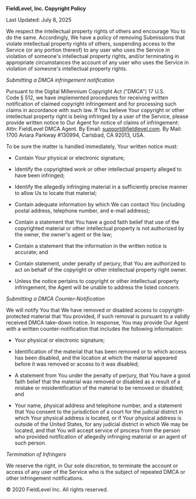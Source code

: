 **FieldLevel, Inc. Copyright Policy**

Last Updated: July 8, 2025

We respect the intellectual property rights of others and encourage You to do the same. Accordingly, We have a policy of removing Submissions that violate intellectual property rights of others, suspending access to the Service (or any portion thereof) to any user who uses the Service in violation of someone's intellectual property rights, and/or terminating in appropriate circumstances the account of any user who uses the Service in violation of someone's intellectual property rights.

_Submitting a DMCA infringement notification_

Pursuant to the Digital Millennium Copyright Act ("DMCA") 17 U.S. Code § 512, we have implemented procedures for receiving written notification of claimed copyright infringement and for processing such claims in accordance with such law. If You believe Your copyright or other intellectual property right is being infringed by a user of the Service, please provide written notice to Our Agent for notice of claims of infringement: Attn: FieldLevel DMCA Agent. By Email: [support@fieldlevel.com](mailto:support@fieldlevel.com). By Mail: 1700 Aviara Parkway #130994, Carlsbad, CA 92013, USA.

To be sure the matter is handled immediately, Your written notice must:

- Contain Your physical or electronic signature;

- Identify the copyrighted work or other intellectual property alleged to have been infringed;

- Identify the allegedly infringing material in a sufficiently precise manner to allow Us to locate that material;

- Contain adequate information by which We can contact You (including postal address, telephone number, and e-mail address);

- Contain a statement that You have a good faith belief that use of the copyrighted material or other intellectual property is not authorized by the owner, the owner's agent or the law;

- Contain a statement that the information in the written notice is accurate; and

- Contain statement, under penalty of perjury, that You are authorized to act on behalf of the copyright or other intellectual property right owner.

- Unless the notice pertains to copyright or other intellectual property infringement, the Agent will be unable to address the listed concern.

_Submitting a DMCA Counter-Notification_

We will notify You that We have removed or disabled access to copyright-protected material that You provided, if such removal is pursuant to a validly received DMCA take-down notice. In response, You may provide Our Agent with a written counter-notification that includes the following information:

- Your physical or electronic signature;

- Identification of the material that has been removed or to which access has been disabled, and the location at which the material appeared before it was removed or access to it was disabled;

- A statement from You under the penalty of perjury, that You have a good faith belief that the material was removed or disabled as a result of a mistake or misidentification of the material to be removed or disabled; and

- Your name, physical address and telephone number, and a statement that You consent to the jurisdiction of a court for the judicial district in which Your physical address is located, or if Your physical address is outside of the United States, for any judicial district in which We may be located, and that You will accept service of process from the person who provided notification of allegedly infringing material or an agent of such person.

_Termination of Infringers_

We reserve the right, in Our sole discretion, to terminate the account or access of any user of the Service who is the subject of repeated DMCA or other infringement notifications.

© 2020 FieldLevel Inc. All rights reserved.
